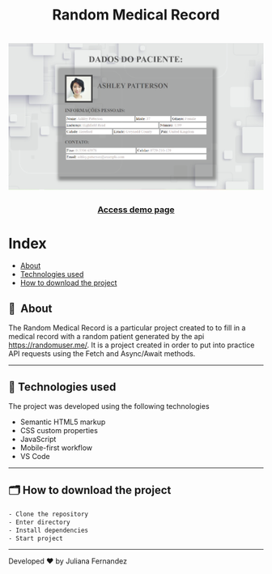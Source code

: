 <h1 align="center">
    Random Medical Record
</h1>

<h1 align="center">
<img width="800" src="assets/presentation.png" alt="My cool logo"/>
</h1>

<h3 align="center">
    <a href="https://urna-eletronicab7.netlify.app/" target="_blank">Access demo page</a>
<h3 >

# Index

- [About](#-about)
- [Technologies used](#-technologies-used)
- [How to download the project](#-how-to-download-the-project)

## 🔖&nbsp; About

The Random Medical Record is a particular project created to to fill in a medical record with a random patient generated by the api https://randomuser.me/. It is a project created in order to put into practice API requests using the Fetch and Async/Await methods.


---

## 🚀 Technologies used

The project was developed using the following technologies

- Semantic HTML5 markup
- CSS custom properties
- JavaScript
- Mobile-first workflow
- VS Code

---

## 🗂 How to download the project

    - Clone the repository
    - Enter directory
    - Install dependencies
    - Start project
   
---

Developed ❤ by Juliana Fernandez